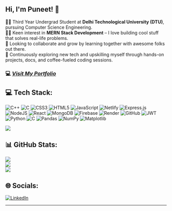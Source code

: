 ## Hi, I'm Puneet! 👋

👨‍🎓 Third Year Undergrad Student at **Delhi Technological University (DTU)**, pursuing Computer Science Engineering.    
👨‍💻 Keen interest in **MERN Stack Development** – I love building cool stuff that solves real-life problems.    
🤝 Looking to collaborate and grow by learning together with awesome folks out there.    
🚀 Continuously exploring new tech and upskilling myself through hands-on projects, docs, and coffee-fueled coding sessions.
<br>
### 💻 [*Visit My Portfolio*](https://puneetkrportfolio.netlify.app/)

## 💻 Tech Stack:
![C++](https://img.shields.io/badge/c++-%2300599C.svg?style=for-the-badge&logo=c%2B%2B&logoColor=white) ![C](https://img.shields.io/badge/c-%2300599C.svg?style=for-the-badge&logo=c&logoColor=white) ![CSS3](https://img.shields.io/badge/css3-%231572B6.svg?style=for-the-badge&logo=css3&logoColor=white) ![HTML5](https://img.shields.io/badge/html5-%23E34F26.svg?style=for-the-badge&logo=html5&logoColor=white) ![JavaScript](https://img.shields.io/badge/javascript-%23323330.svg?style=for-the-badge&logo=javascript&logoColor=%23F7DF1E) ![Netlify](https://img.shields.io/badge/netlify-%23000000.svg?style=for-the-badge&logo=netlify&logoColor=#00C7B7) ![Express.js](https://img.shields.io/badge/express.js-%23404d59.svg?style=for-the-badge&logo=express&logoColor=%2361DAFB) ![NodeJS](https://img.shields.io/badge/node.js-6DA55F?style=for-the-badge&logo=node.js&logoColor=white) ![React](https://img.shields.io/badge/react-%2320232a.svg?style=for-the-badge&logo=react&logoColor=%2361DAFB) ![MongoDB](https://img.shields.io/badge/MongoDB-%234ea94b.svg?style=for-the-badge&logo=mongodb&logoColor=white) ![Firebase](https://img.shields.io/badge/firebase-a08021?style=for-the-badge&logo=firebase&logoColor=ffcd34) ![Render](https://img.shields.io/badge/Render-%46E3B7.svg?style=for-the-badge&logo=render&logoColor=white) ![GitHub](https://img.shields.io/badge/github-%23121011.svg?style=for-the-badge&logo=github&logoColor=white) ![JWT](https://img.shields.io/badge/JWT-black?style=for-the-badge&logo=JSON%20web%20tokens) ![Python](https://img.shields.io/badge/python-3670A0?style=for-the-badge&logo=python&logoColor=ffdd54) ![C](https://img.shields.io/badge/c-%2300599C.svg?style=for-the-badge&logo=c&logoColor=white) ![Pandas](https://img.shields.io/badge/pandas-%23150458.svg?style=for-the-badge&logo=pandas&logoColor=white) ![NumPy](https://img.shields.io/badge/numpy-%23013243.svg?style=for-the-badge&logo=numpy&logoColor=white) ![Matplotlib](https://img.shields.io/badge/Matplotlib-%23ffffff.svg?style=for-the-badge&logo=Matplotlib&logoColor=black)

![](https://leetcard.jacoblin.cool/puneetkr_0609pk?ext=heatmap)<br/>

## 📊 GitHub Stats:
![](https://github-readme-stats.vercel.app/api?username=puneetkr-06&theme=dark&hide_border=false&include_all_commits=false&count_private=false)<br/>
![](https://nirzak-streak-stats.vercel.app/?user=puneetkr-06&theme=dark&hide_border=false)<br/>
![](https://github-readme-stats.vercel.app/api/top-langs/?username=puneetkr-06&theme=dark&hide_border=false&include_all_commits=false&count_private=false&layout=compact)</br>

## 🌐 Socials:
[![LinkedIn](https://img.shields.io/badge/LinkedIn-%230077B5.svg?logo=linkedin&logoColor=white)](https://linkedin.com/in/puneet-kumar-5843a7276) 

---

